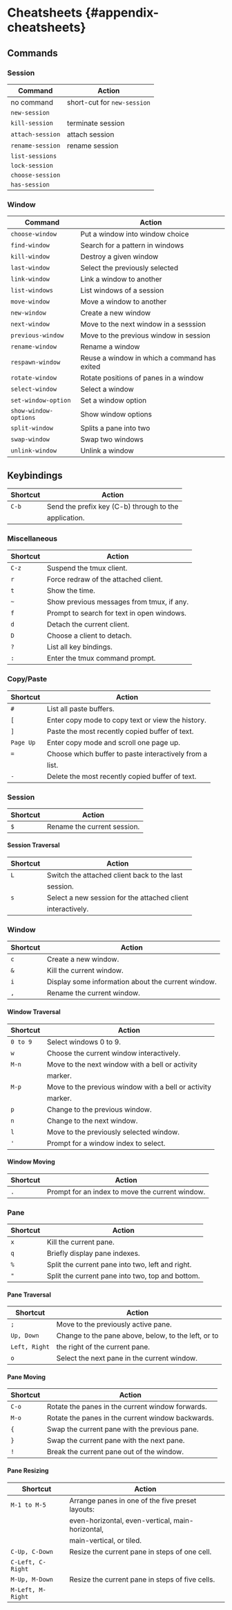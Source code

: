 # Cheatsheets {#appendix-cheatsheets}

## Commands

### Session

| Command          | Action                                                   |
|------------------|----------------------------------------------------------|
| no command       | short-cut for `new-session`                              |
| `new-session`    |                                                          |
| `kill-session`   | terminate session                                        |
| `attach-session` | attach session                                           |
| `rename-session` | rename session                                           |
| `list-sessions`  |                                                          |
| `lock-session`   |                                                          |
| `choose-session` |                                                          |
| `has-session`    |                                                          |

### Window

| Command              | Action                                               |
|----------------------|------------------------------------------------------|
| `choose-window`      | Put a window into window choice                      |
| `find-window`        | Search for a pattern in windows                      |
| `kill-window`        | Destroy a given window                               |
| `last-window`        | Select the previously selected                       |
| `link-window`        | Link a window to another                             |
| `list-windows`       | List windows of a session                            |
| `move-window`        | Move a window to another                             |
| `new-window`         | Create a new window                                  |
| `next-window`        | Move to the next window in a sesssion                |
| `previous-window`    | Move to the previous window in session               |
| `rename-window`      | Rename a window                                      |
| `respawn-window`     | Reuse a window in which a command has exited         |
| `rotate-window`      | Rotate positions of panes in a window                |
| `select-window`      | Select a window                                      |
| `set-window-option`  | Set a window option                                  |
| `show-window-options`| Show window options                                  |
| `split-window`       | Splits a pane into two                               |
| `swap-window`        | Swap two windows                                     |
| `unlink-window`      | Unlink a window                                      |


## Keybindings

| Shortcut        | Action                                             |
|------------------|----------------------------------------------------|
|`C-b`             | Send the prefix key (C-b) through to the           |
|                  | application.                                       |

### Miscellaneous

| Shortcut        | Action                                             |
|------------------|----------------------------------------------------|
|`C-z`             | Suspend the tmux client.                           |
|`r`               | Force redraw of the attached client.               |
|`t`               | Show the time.                                     |
|`~`               | Show previous messages from tmux, if any.          |
|`f`               | Prompt to search for text in open windows.         |
|`d`               | Detach the current client.                         |
|`D`               | Choose a client to detach.                         |
|`?`               | List all key bindings.                             |
|`:`               | Enter the tmux command prompt.                     |

### Copy/Paste

| Shortcut        | Action                                             |
|------------------|----------------------------------------------------|
|`#`               | List all paste buffers.                            |
|`[`               | Enter copy mode to copy text or view the history.  |
|`]`               | Paste the most recently copied buffer of text.     |
|`Page Up`         | Enter copy mode and scroll one page up.            |
|`=`               | Choose which buffer to paste interactively from a  |
|                  | list.                                              |
|`-`               | Delete the most recently copied buffer of text.    |

### Session

| Shortcut        | Action                                             |
|------------------|----------------------------------------------------|
|`$`               | Rename the current session.                        |

#### Session Traversal

| Shortcut        | Action                                             |
|------------------|----------------------------------------------------|
|`L`               | Switch the attached client back to the last        |
|                  | session.                                           |
|`s`               | Select a new session for the attached client       |
|                  | interactively.                                     |

### Window

| Shortcut        | Action                                             |
|------------------|----------------------------------------------------|
|`c`               | Create a new window.                               |
|`&`               | Kill the current window.                           |
|`i`               | Display some information about the current window. |
|`,`               | Rename the current window.                         |

#### Window Traversal

| Shortcut        | Action                                             |
|------------------|----------------------------------------------------|
|`0 to 9`          | Select windows 0 to 9.                             |
|`w`               | Choose the current window interactively.           |
|`M-n`             | Move to the next window with a bell or activity    |
|                  | marker.                                            |
|`M-p`             | Move to the previous window with a bell or activity|
|                  | marker.                                            |
|`p`               | Change to the previous window.                     |
|`n`               | Change to the next window.                         |
|`l`               | Move to the previously selected window.            |
|`'`               | Prompt for a window index to select.               |

#### Window Moving

| Shortcut        | Action                                             |
|------------------|----------------------------------------------------|
|`.`               | Prompt for an index to move the current window.    |

### Pane

| Shortcut        | Action                                             |
|------------------|----------------------------------------------------|
|`x`               | Kill the current pane.                             |
|`q`               | Briefly display pane indexes.                      |
|`%`               | Split the current pane into two, left and right.   |
|`"`               | Split the current pane into two, top and bottom.   |

#### Pane Traversal

| Shortcut        | Action                                             |
|------------------|----------------------------------------------------|
|`;`               | Move to the previously active pane.                |
|`Up, Down`        | Change to the pane above, below, to the left, or to|
|`Left, Right`     | the right of the current pane.                     |
|`o`               | Select the next pane in the current window.        |

#### Pane Moving

| Shortcut        | Action                                             |
|------------------|----------------------------------------------------|
|`C-o`             | Rotate the panes in the current window forwards.   |
|`M-o`             | Rotate the panes in the current window backwards.  |
|`{`               | Swap the current pane with the previous pane.      |
|`}`               | Swap the current pane with the next pane.          |
|`!`               | Break the current pane out of the window.          |

#### Pane Resizing

| Shortcut        | Action                                             |
|------------------|----------------------------------------------------|
|`M-1 to M-5`      | Arrange panes in one of the five preset layouts:   |
|                  | even-horizontal, even-vertical, main-horizontal,   |
|                  | main-vertical, or tiled.                           |
|`C-Up, C-Down`    | Resize the current pane in steps of one cell.      |
|`C-Left, C-Right` |                                                    |
|`M-Up, M-Down`    | Resize the current pane in steps of five cells.    |
|`M-Left, M-Right` |                                                    |
